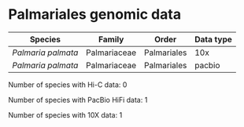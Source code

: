 # Palmariales genomic data

| Species | Family | Order | Data type |
| -- | --- | --- | --- |
| *Palmaria palmata* | Palmariaceae | Palmariales | 10x |
| *Palmaria palmata* | Palmariaceae | Palmariales | pacbio |

Number of species with Hi-C data: 0

Number of species with PacBio HiFi data: 1

Number of species with 10X data: 1
